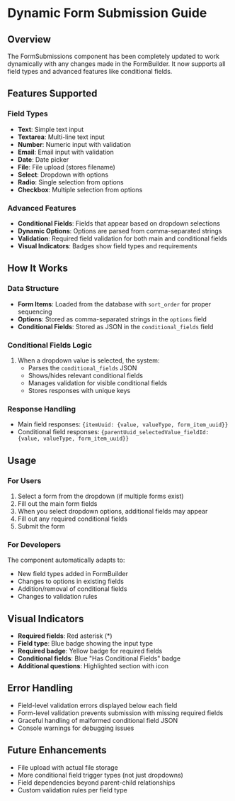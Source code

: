 # Dynamic Form Submission Guide

## Overview
The FormSubmissions component has been completely updated to work dynamically with any changes made in the FormBuilder. It now supports all field types and advanced features like conditional fields.

## Features Supported

### Field Types
- **Text**: Simple text input
- **Textarea**: Multi-line text input  
- **Number**: Numeric input with validation
- **Email**: Email input with validation
- **Date**: Date picker
- **File**: File upload (stores filename)
- **Select**: Dropdown with options
- **Radio**: Single selection from options
- **Checkbox**: Multiple selection from options

### Advanced Features
- **Conditional Fields**: Fields that appear based on dropdown selections
- **Dynamic Options**: Options are parsed from comma-separated strings
- **Validation**: Required field validation for both main and conditional fields
- **Visual Indicators**: Badges show field types and requirements

## How It Works

### Data Structure
- **Form Items**: Loaded from the database with `sort_order` for proper sequencing
- **Options**: Stored as comma-separated strings in the `options` field
- **Conditional Fields**: Stored as JSON in the `conditional_fields` field

### Conditional Fields Logic
1. When a dropdown value is selected, the system:
   - Parses the `conditional_fields` JSON
   - Shows/hides relevant conditional fields
   - Manages validation for visible conditional fields
   - Stores responses with unique keys

### Response Handling
- Main field responses: `{itemUuid: {value, valueType, form_item_uuid}}`
- Conditional field responses: `{parentUuid_selectedValue_fieldId: {value, valueType, form_item_uuid}}`

## Usage

### For Users
1. Select a form from the dropdown (if multiple forms exist)
2. Fill out the main form fields
3. When you select dropdown options, additional fields may appear
4. Fill out any required conditional fields
5. Submit the form

### For Developers
The component automatically adapts to:
- New field types added in FormBuilder
- Changes to options in existing fields
- Addition/removal of conditional fields
- Changes to validation rules

## Visual Indicators
- **Required fields**: Red asterisk (*)
- **Field type**: Blue badge showing the input type
- **Required badge**: Yellow badge for required fields
- **Conditional fields**: Blue "Has Conditional Fields" badge
- **Additional questions**: Highlighted section with icon

## Error Handling
- Field-level validation errors displayed below each field
- Form-level validation prevents submission with missing required fields
- Graceful handling of malformed conditional field JSON
- Console warnings for debugging issues

## Future Enhancements
- File upload with actual file storage
- More conditional field trigger types (not just dropdowns)
- Field dependencies beyond parent-child relationships
- Custom validation rules per field type
